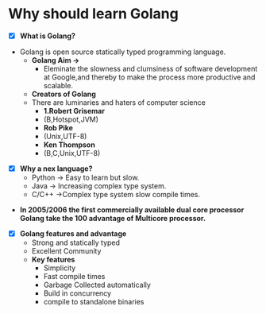 # **Why should learn Golang**
- [x] **What is Golang?**
- Golang is open source statically typed programming language.
    - **Golang Aim ->**
        - Eleminate the slowness and clumsiness of software development at Google,and thereby to make the process more productive and scalable.
    - **Creators of Golang**
    - There are luminaries and haters of computer science
        - **1.Robert Grisemar**
        - (B,Hotspot,JVM)
        - **Rob Pike**
        - (Unix,UTF-8)
        - **Ken Thompson**
        - (B,C,Unix,UTF-8)

- [x] **Why a nex language?**
    - Python -> Easy to learn but slow.
    - Java  -> Increasing complex type system.
    - C/C++ ->Complex type system slow compile times.
- **In 2005/2006 the first commercially available dual core processor  Golang take the 100 advantage of Multicore processor.**
- [x] **Golang features and advantage**
    - Strong and statically typed
    - Excellent Community
    - **Key features**
        - Simplicity
        - Fast compile times
        - Garbage Collected automatically 
        - Build in concurrency
        - compile to standalone binaries
